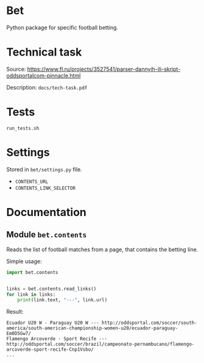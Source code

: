 # Bet

Python package for specific football betting.

# Technical task

Source: https://www.fl.ru/projects/3527541/parser-dannyih-ili-skript-oddsportalcom-pinnacle.html

Description: `docs/tech-task.pdf`

# Tests

`run_tests.sh`

# Settings

Stored in `bet/settings.py` file.

* `CONTENTS_URL`
* `CONTENTS_LINK_SELECTOR`

# Documentation

## Module `bet.contents`

Reads the list of football matches from a page, that contains the betting line.

Simple usage:

```python
import bet.contents


links = bet.contents.read_links()
for link in links:
	print(link.text, "---", link.url)
```

Result:

```
Ecuador U20 W - Paraguay U20 W --- http://oddsportal.com/soccer/south-america/south-american-championship-women-u20/ecuador-paraguay-Em0D5Gw7/
Flamengo Arcoverde - Sport Recife --- http://oddsportal.com/soccer/brazil/campeonato-pernambucano/flamengo-arcoverde-sport-recife-Cnp1Vsbo/
...
```

